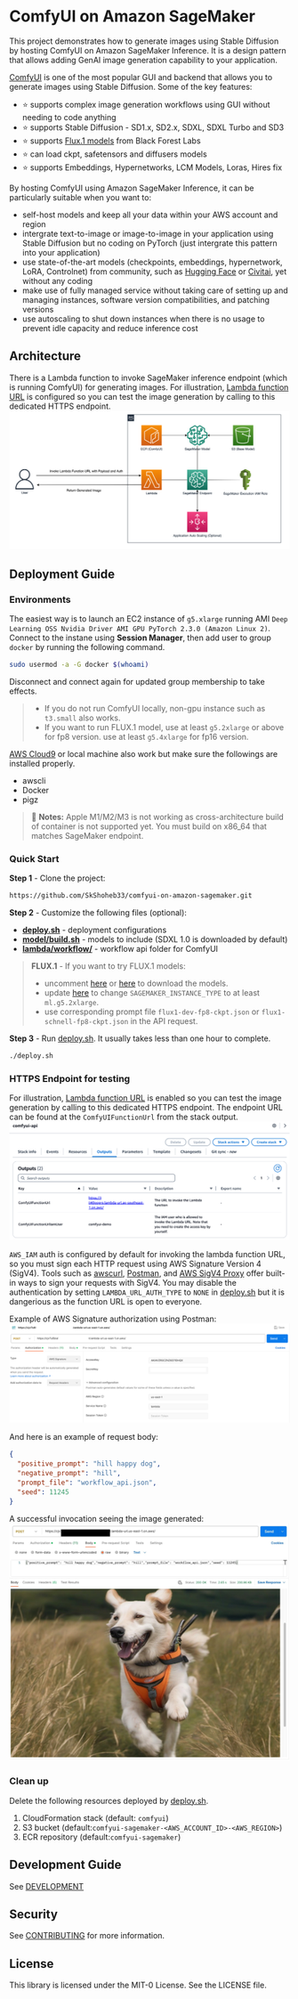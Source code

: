 # ComfyUI on Amazon SageMaker

This project demonstrates how to generate images using Stable Diffusion by hosting ComfyUI on Amazon SageMaker Inference. It is a design pattern that allows adding GenAI image generation capability to your application.

[ComfyUI](https://github.com/comfyanonymous/ComfyUI) is one of the most popular GUI and backend that allows you to generate images using Stable Diffusion. Some of the key features:

- ⭐ supports complex image generation workflows using GUI without needing to code anything
- ⭐ supports Stable Diffusion - SD1.x, SD2.x, SDXL, SDXL Turbo and SD3
- ⭐ supports [Flux.1 models](https://blackforestlabs.ai/announcing-black-forest-labs/) from Black Forest Labs
- ⭐ can load ckpt, safetensors and diffusers models
- ⭐ supports Embeddings, Hypernetworks, LCM Models, Loras, Hires fix

By hosting ComfyUI using Amazon SageMaker Inference, it can be particularly suitable when you want to:

* self-host models and keep all your data within your AWS account and region
* intergrate text-to-image or image-to-image in your application using Stable Diffusion but no coding on PyTorch (just intergrate this pattern into your application)
* use state-of-the-art models (checkpoints, embeddings, hypernetwork, LoRA, Controlnet) from community, such as [Hugging Face](https://huggingface.co/) or [Civitai](https://civitai.com/), yet without any coding
* make use of fully managed service without taking care of setting up and managing instances, software version compatibilities, and patching versions
* use autoscaling to shut down instances when there is no usage to prevent idle capacity and reduce inference cost

## Architecture

There is a Lambda function to invoke SageMaker inference endpoint (which is running ComfyUI) for generating images. For illustration, [Lambda function URL](https://docs.aws.amazon.com/lambda/latest/dg/urls-configuration.html) is configured so you can test the image generation by calling to this dedicated HTTPS endpoint.
![Solution](./assets/solution.png)

## Deployment Guide

### Environments

The easiest way is to launch an EC2 instance of `g5.xlarge` running AMI `Deep Learning OSS Nvidia Driver AMI GPU PyTorch 2.3.0 (Amazon Linux 2)`. Connect to the instane using **Session Manager**, then add user to group `docker` by running the following command.

```bash
sudo usermod -a -G docker $(whoami)
```

Disconnect and connect again for updated group membership to take effects.

> - If you do not run ComfyUI locally, non-gpu instance such as `t3.small` also works.
> - If you want to run FLUX.1 model, use at least `g5.2xlarge` or above for fp8 version. use at least `g5.4xlarge` for fp16 version.

[AWS Cloud9](https://console.aws.amazon.com/cloud9control) or local machine also work but make sure the followings are installed properly.

* awscli
* Docker
* pigz

> 🚫 **Notes:** Apple M1/M2/M3 is not working as cross-architecture build of container is not supported yet. You must build on x86_64 that matches SageMaker endpoint.

### Quick Start

**Step 1** - Clone the project:

```bash
https://github.com/SkShoheb33/comfyui-on-amazon-sagemaker.git
```

**Step 2** - Customize the following files (optional):

* **[deploy.sh](deploy.sh)** - deployment configurations
* **[model/build.sh](model/build.sh)** - models to include (SDXL 1.0 is downloaded by default)
* **[lambda/workflow/](lambda/workflow/)** - workflow api folder for ComfyUI

> **FLUX.1** - If you want to try FLUX.1 models:
>
> - uncomment [here](model/build.sh#L52) or [here](model/build.sh#L56) to download the models.
> - update [here](deploy.sh#L51) to change `SAGEMAKER_INSTANCE_TYPE` to at least `ml.g5.2xlarge`.
> - use corresponding prompt file `flux1-dev-fp8-ckpt.json` or `flux1-schnell-fp8-ckpt.json` in the API request.

**Step 3** - Run [deploy.sh](deploy.sh). It usually takes less than one hour to complete.

```bash
./deploy.sh
```

### HTTPS Endpoint for testing

For illustration, [Lambda function URL](https://docs.aws.amazon.com/lambda/latest/dg/urls-configuration.html) is enabled so you can test the image generation by calling to this dedicated HTTPS endpoint. The endpoint URL can be found at the `ComfyUIFunctionUrl` from the stack output.
![CloudFormation Output](./assets/cloudformation_output.png)

`AWS_IAM` auth is configured by default for invoking the lambda function URL, so you must sign each HTTP request using AWS Signature Version 4 (SigV4). Tools such as [awscurl](https://github.com/okigan/awscurl), [Postman](http://www.postman.com/), and [AWS SigV4 Proxy](https://github.com/awslabs/aws-sigv4-proxy) offer built-in ways to sign your requests with SigV4. You may disable the authentication by setting `LAMBDA_URL_AUTH_TYPE` to `NONE` in [deploy.sh](deploy.sh) but it is dangerious as the function URL is open to everyone.

Example of AWS Signature authorization using Postman:
![Postman Auth Config](./assets/postman_auth.png)

And here is an example of request body:

```json
{
  "positive_prompt": "hill happy dog",
  "negative_prompt": "hill",
  "prompt_file": "workflow_api.json",
  "seed": 11245
}
```

A successful invocation seeing the image generated:
![Postman](./assets/postman.jpg)

### Clean up

Delete the following resources deployed by [deploy.sh](deploy.sh).

1. CloudFormation stack (default: `comfyui`)
2. S3 bucket (default:`comfyui-sagemaker-<AWS_ACCOUNT_ID>-<AWS_REGION>`)
3. ECR repository (default:`comfyui-sagemaker`)

## Development Guide

See [DEVELOPMENT](DEVELOPMENT.md)

## Security

See [CONTRIBUTING](CONTRIBUTING.md#security-issue-notifications) for more information.

## License

This library is licensed under the MIT-0 License. See the LICENSE file.
